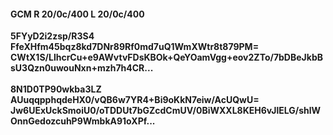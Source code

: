 #### GCM R 20/0c/400 L 20/0c/400
**5FYyD2i2zsp/R3S4**<br/>**FfeXHfm45bqz8kd7DNr89Rf0md7uQ1WmXWtr8t879PM=**<br/>**CWtX1S/LlhcrCu+e9AWvtvFDsKBOk+QeYOamVgg+eov2ZTo/7bDBeJkbBsU3Qzn0uwouNxn+mzh7h4CR...**<br/><br/>
**8N1D0TP90wkba3LZ**<br/>**AUuqqpphqdeHX0/vQB6w7YR4+Bi9oKkN7eiw/AcUQwU=**<br/>**Jw6UExUckSmoiU0/oTDDUt7bGZcdCmUV/0BiWXXL8KEH6vJlELG/shlWOnnGedozcuhP9WmbkA91oXPf...**